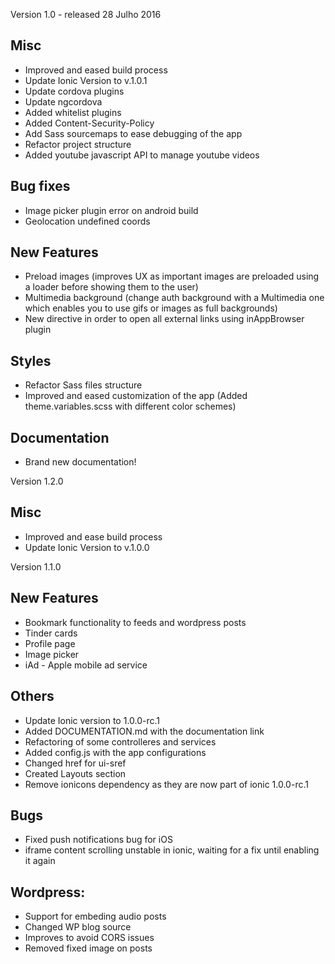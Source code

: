 Version 1.0 - released 28 Julho 2016

## Misc
- Improved and eased build process
- Update Ionic Version to v.1.0.1
- Update cordova plugins
- Update ngcordova
- Added whitelist plugins
- Added Content-Security-Policy
- Add Sass sourcemaps to ease debugging of the app
- Refactor project structure
- Added youtube javascript API to manage youtube videos

## Bug fixes
- Image picker plugin error on android build
- Geolocation undefined coords

## New Features
- Preload images (improves UX as important images are preloaded using a loader before showing them to the user)
- Multimedia background (change auth background with a Multimedia one which enables you to use gifs or images as full backgrounds)
- New directive in order to open all external links using inAppBrowser plugin

## Styles
- Refactor Sass files structure
- Improved and eased customization of the app (Added theme.variables.scss with different color schemes)

## Documentation
- Brand new documentation!


Version 1.2.0

## Misc
- Improved and ease build process
- Update Ionic Version to v.1.0.0

Version 1.1.0

## New Features
- Bookmark functionality to feeds and wordpress posts
- Tinder cards
- Profile page
- Image picker
- iAd - Apple mobile ad service

## Others
- Update Ionic version to 1.0.0-rc.1
- Added DOCUMENTATION.md with the documentation link
- Refactoring of some controlleres and services
- Added config.js with the app configurations
- Changed href for ui-sref
- Created Layouts section
- Remove ionicons dependency as they are now part of ionic 1.0.0-rc.1

## Bugs
- Fixed push notifications bug for iOS
- iframe content scrolling unstable in ionic, waiting for a fix until enabling it again

## Wordpress:
- Support for embeding audio posts
- Changed WP blog source
- Improves to avoid CORS issues
- Removed fixed image on posts

